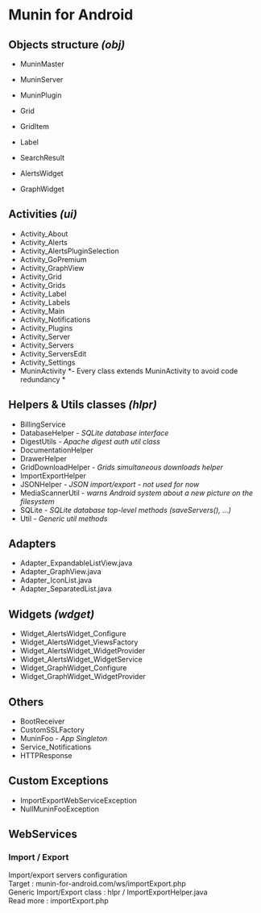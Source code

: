 # Munin for Android #

## Objects structure *(obj)* ##
* MuninMaster
* MuninServer
* MuninPlugin

* Grid
* GridItem
* Label
* SearchResult
* AlertsWidget
* GraphWidget

## Activities *(ui)* ##
* Activity_About
* Activity_Alerts
* Activity_AlertsPluginSelection
* Activity_GoPremium
* Activity_GraphView
* Activity_Grid
* Activity_Grids
* Activity_Label
* Activity_Labels
* Activity_Main
* Activity_Notifications
* Activity_Plugins
* Activity_Server
* Activity_Servers
* Activity_ServersEdit
* Activity_Settings
* MuninActivity *- Every class extends MuninActivity to avoid code redundancy *

## Helpers & Utils classes *(hlpr)* ##
* BillingService
* DatabaseHelper *- SQLite database interface*
* DigestUtils *- Apache digest auth util class*
* DocumentationHelper
* DrawerHelper
* GridDownloadHelper *- Grids simultaneous downloads helper*
* ImportExportHelper
* JSONHelper *- JSON import/export - not used for now*
* MediaScannerUtil *- warns Android system about a new picture on the filesystem*
* SQLite *- SQLite database top-level methods (saveServers(), ...)*
* Util *- Generic util methods*

## Adapters ##
* Adapter_ExpandableListView.java
* Adapter_GraphView.java
* Adapter_IconList.java
* Adapter_SeparatedList.java

## Widgets *(wdget)* ##
* Widget_AlertsWidget_Configure
* Widget_AlertsWidget_ViewsFactory
* Widget_AlertsWidget_WidgetProvider
* Widget_AlertsWidget_WidgetService
* Widget_GraphWidget_Configure
* Widget_GraphWidget_WidgetProvider

## Others ##
* BootReceiver
* CustomSSLFactory
* MuninFoo *- App Singleton*
* Service_Notifications
* HTTPResponse

## Custom Exceptions ##
* ImportExportWebServiceException
* NullMuninFooException

## WebServices ##
### Import / Export ###
Import/export servers configuration  
Target : munin-for-android.com/ws/importExport.php  
Generic Import/Export class : hlpr / ImportExportHelper.java  
Read more : importExport.php
